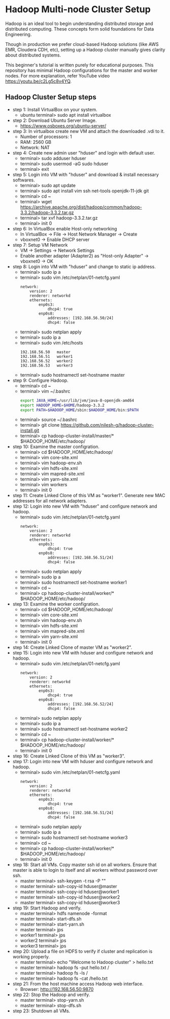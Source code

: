 # Hadoop Multi-node Cluster Setup
Hadoop is an ideal tool to begin understanding distributed storage and distributed computing. These concepts form solid foundations for Data Engineering.

Though in production we prefer cloud-based Hadoop solutions (like AWS EMR, Cloudera CDH, etc), setting up a Hadoop cluster manually gives clarity about distributed systems.

This beginner's tutorial is written purely for educational purposes. This repository has minimal Hadoop configurations for the master and worker nodes. For more explanation, refer YouTube video https://youtu.be/c2Lg5c8v4YQ.

## Hadoop Cluster Setup steps
* step 1: Install VirtualBox on your system.
    * ubuntu terminal> sudo apt install virtualbox
* step 2: Download Ubuntu Server Image.
    * https://www.osboxes.org/ubuntu-server/
* step 3: In virtualbox create new VM and attach the downloaded .vdi to it.
    * Number of processors: 1
    * RAM: 2560 GB
    * Network: NAT
* step 4: Create new admin user "hduser" and login with default user.
    * terminal> sudo adduser hduser
    * terminal> sudo usermod -aG sudo hduser
    * terminal> exit
* step 5: Login into VM with "hduser" and download & install necessary softwares.
    * terminal> sudo apt update
    * terminal> sudo apt install vim ssh net-tools openjdk-11-jdk git
    * terminal> cd ~
    * terminal> wget https://archive.apache.org/dist/hadoop/common/hadoop-3.3.2/hadoop-3.3.2.tar.gz
    * terminal> tar xvf hadoop-3.3.2.tar.gz
    * terminal> init 0
* step 6: In VirtualBox enable Host-only networking
    * In VirtualBox -> File -> Host Network Manager -> Create
    * vboxnet0 -> Enable DHCP server
* step 7: Setup VM Network
    * VM -> Settings -> Network Settings
    * Enable another adapter (Adapter2) as "Host-only Adapter" -> vboxnet0 -> OK
* step 8: Login into VM with "hduser" and change to static ip address.
    * terminal> sudo ip a
    * terminal> sudo vim /etc/netplan/01-netcfg.yaml
        ```
        network:
            version: 2
            renderer: networkd
            ethernets:
                enp0s3:
                    dhcp4: true
                enp0s8:
                    addresses: [192.168.56.50/24]
                    dhcp4: false
        ```
    * terminal> sudo netplan apply
    * terminal> sudo ip a
    * terminal> sudo vim /etc/hosts
        ```
        192.168.56.50   master
        192.168.56.51   worker1
        192.168.56.52   worker2
        192.168.56.53   worker3
        ```
    * terminal> sudo hostnamectl set-hostname master
* step 9: Configure Hadoop.
    * terminal> cd ~
    * terminal> vim ~/.bashrc
        ```sh
        export JAVA_HOME=/usr/lib/jvm/java-8-openjdk-amd64
        export HADOOP_HOME=$HOME/hadoop-3.3.2
        export PATH=$HADOOP_HOME/sbin:$HADOOP_HOME/bin:$PATH
        ```
    * terminal> source ~/.bashrc
    * terminal> git clone https://github.com/nilesh-g/hadoop-cluster-install.git
    * terminal> cp hadoop-cluster-install/master/* $HADOOP_HOME/etc/hadoop/
* step 10: Examine the master configration.
    * terminal> cd $HADOOP_HOME/etc/hadoop/
    * terminal> vim core-site.xml
    * terminal> vim hadoop-env.sh
    * terminal> vim hdfs-site.xml
    * terminal> vim mapred-site.xml
    * terminal> vim yarn-site.xml
    * terminal> vim workers
    * terminal> init 0
* step 11: Create Linked Clone of this VM as "worker1". Generate new MAC addresses for all network adapters.
* step 12: Login into new VM with "hduser" and configure network and hadoop.
    * terminal> sudo vim /etc/netplan/01-netcfg.yaml
        ```
        network:
            version: 2
            renderer: networkd
            ethernets:
                enp0s3:
                    dhcp4: true
                enp0s8:
                    addresses: [192.168.56.51/24]
                    dhcp4: false
        ```
    * terminal> sudo netplan apply
    * terminal> sudo ip a
    * terminal> sudo hostnamectl set-hostname worker1
    * terminal> cd ~
    * terminal> cp hadoop-cluster-install/worker/* $HADOOP_HOME/etc/hadoop/
* step 13: Examine the worker configration.
    * terminal> cd $HADOOP_HOME/etc/hadoop/
    * terminal> vim core-site.xml
    * terminal> vim hadoop-env.sh
    * terminal> vim hdfs-site.xml
    * terminal> vim mapred-site.xml
    * terminal> vim yarn-site.xml
    * terminal> init 0
* step 14: Create Linked Clone of master VM as "worker2".
* step 15: Login into new VM with hduser and configure network and hadoop.
    * terminal> sudo vim /etc/netplan/01-netcfg.yaml
        ```
        network:
            version: 2
            renderer: networkd
            ethernets:
                enp0s3:
                    dhcp4: true
                enp0s8:
                    addresses: [192.168.56.52/24]
                    dhcp4: false
        ```
    * terminal> sudo netplan apply
    * terminal> sudo ip a
    * terminal> sudo hostnamectl set-hostname worker2
    * terminal> cd ~
    * terminal> cp hadoop-cluster-install/worker/* $HADOOP_HOME/etc/hadoop/
    * terminal> init 0
* step 16: Create Linked Clone of this VM as "worker3".
* step 17: Login into new VM with hduser and configure network and hadoop.
    * terminal> sudo vim /etc/netplan/01-netcfg.yaml
        ```
        network:
            version: 2
            renderer: networkd
            ethernets:
                enp0s3:
                    dhcp4: true
                enp0s8:
                    addresses: [192.168.56.51/24]
                    dhcp4: false
        ```
    * terminal> sudo netplan apply
    * terminal> sudo ip a
    * terminal> sudo hostnamectl set-hostname worker3
    * terminal> cd ~
    * terminal> cp hadoop-cluster-install/worker/* $HADOOP_HOME/etc/hadoop/
    * terminal> init 0
* step 18: Start all VMs. Copy master ssh id on all workers. Ensure that master is able to login to itself and all workers without password over ssh.
    * master terminal> ssh-keygen -t rsa -P ""
    * master terminal> ssh-copy-id hduser@master
    * master terminal> ssh-copy-id hduser@worker1
    * master terminal> ssh-copy-id hduser@worker2
    * master terminal> ssh-copy-id hduser@worker3
* step 19: Start Hadoop and verify.
    * master terminal> hdfs namenode -format
    * master terminal> start-dfs.sh
    * master terminal> start-yarn.sh
    * master terminal> jps
    * worker1 terminal> jps
    * worker2 terminal> jps
    * worker3 terminal> jps
* step 20: Upload a file on HDFS to verify if cluster and replication is working properly.
    * master terminal> echo "Welcome to Hadoop cluster" > hello.txt
    * master terminal> hadoop fs -put hello.txt /
    * master terminal> hadoop fs -ls /
    * master terminal> hadoop fs -cat /hello.txt
* step 21: From the host machine access Hadoop web interface.
    * Browser: http://192.168.56.50:9870
* step 22: Stop the Hadoop and verify.
    * master terminal> stop-yarn.sh
    * master terminal> stop-dfs.sh
* step 23: Shutdown all VMs.
